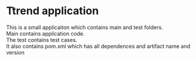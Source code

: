 # Ttrend application

This is a small applicaiton which contains main and test folders.  
Main contains application code.  
The test contains test cases.  
It also contains pom.xml which has all dependences and artifact name and version

